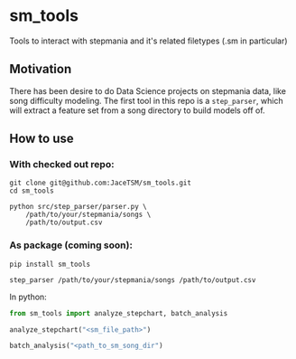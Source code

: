 # sm_tools
Tools to interact with stepmania and it's related filetypes (.sm in particular)

## Motivation
There has been desire to do Data Science projects on stepmania data, like song difficulty modeling. The first tool in this repo is a `step_parser`, which will extract a feature set from a song directory to build models off of.

## How to use
### With checked out repo: 
```shell
git clone git@github.com:JaceTSM/sm_tools.git
cd sm_tools

python src/step_parser/parser.py \
    /path/to/your/stepmania/songs \
    /path/to/output.csv
```

### As package (coming soon):
```shell
pip install sm_tools

step_parser /path/to/your/stepmania/songs /path/to/output.csv
```
In python:
```python
from sm_tools import analyze_stepchart, batch_analysis

analyze_stepchart("<sm_file_path>")

batch_analysis("<path_to_sm_song_dir") 
```
